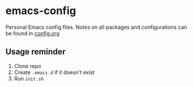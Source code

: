 # emacs-config
Personal Emacs config files. Notes on all packages and configurations can be found in [config.org](config.org)

## Usage reminder
1. Clone repo
2. Create `.emacs.d` if it doesn't exist
3. Run `init.sh`
